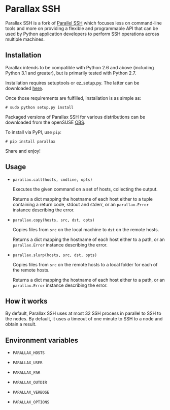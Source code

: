 # Parallax SSH

Parallax SSH is a fork of [Parallel SSH][pssh] which focuses less on
command-line tools and more on providing a flexible and programmable
API that can be used by Python application developers to perform SSH
operations across multiple machines.

## Installation

Parallax intends to be compatible with Python 2.6 and above (including
Python 3.1 and greater), but is primarily tested with Python 2.7.

Installation requires setuptools or ez_setup.py. The latter can be
downloaded [here][ez].

Once those requirements are fulfilled, installation is as simple as:

    # sudo python setup.py install

Packaged versions of Parallax SSH for various distributions can be
downloaded from the openSUSE [OBS][obs].

To install via PyPI, use `pip`:

    # pip install parallax

Share and enjoy!

## Usage

* `parallax.call(hosts, cmdline, opts)`

  Executes the given command on a set of hosts, collecting the output.

  Returns a dict mapping the hostname of
  each host either to a tuple containing a return code,
  stdout and stderr, or an `parallax.Error` instance
  describing the error.

* `parallax.copy(hosts, src, dst, opts)`

  Copies files from `src` on the local machine to `dst` on the
  remote hosts.

  Returns a dict mapping the hostname of
  each host either to a path, or an `parallax.Error` instance
  describing the error.

* `parallax.slurp(hosts, src, dst, opts)`

  Copies files from `src` on the remote hosts to a local folder for
  each of the remote hosts.

  Returns a dict mapping the hostname of
  each host either to a path, or an `parallax.Error` instance
  describing the error.

## How it works

By default, Parallax SSH uses at most 32 SSH process in parallel to
SSH to the nodes. By default, it uses a timeout of one minute to SSH
to a node and obtain a result.

## Environment variables

* `PARALLAX_HOSTS`
* `PARALLAX_USER`
* `PARALLAX_PAR`
* `PARALLAX_OUTDIR`
* `PARALLAX_VERBOSE`
* `PARALLAX_OPTIONS`


  [pssh]: https://code.google.com/p/parallel-ssh/ "parallel-ssh"
  [ez]: http://peak.telecommunity.com/dist/ez_setup.py "ez_setup.py"
  [obs]: https://build.opensuse.org/package/show/home:KGronlund/python-parallax "OBS:python-parallax"
